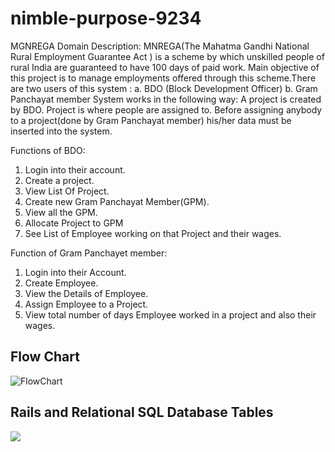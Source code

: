 # nimble-purpose-9234

MGNREGA
Domain Description:
MNREGA(The Mahatma Gandhi National Rural Employment Guarantee Act ) is a scheme by which unskilled people of rural India are guaranteed to have 100 days of paid work. Main objective of this project is to manage employments offered through this scheme.There are two users of this system : 
 a. BDO (Block Development Officer) 
 b. Gram Panchayat member
System works in the following way:
A project is created by BDO. Project is where people are assigned to. Before assigning anybody to a project(done by Gram Panchayat member) his/her data must be inserted into the system.

Functions of BDO:
1. Login into their account.
2. Create a project.
3. View List Of Project.
4. Create new Gram Panchayat Member(GPM).
5. View all the GPM.
6. Allocate  Project to GPM
7. See List of Employee working on that Project and their wages.

Function of Gram Panchayet member:
1. Login into their Account.
2. Create Employee.
3. View the Details of Employee.
4. Assign Employee to a Project.
5. View total number of days Employee worked in a project and also their wages.


<h2>Flow Chart</h2>

![FlowChart](https://user-images.githubusercontent.com/106314995/208410646-bb6370c3-1e2a-4ecf-9c0f-dad7d2c6c79c.png)

<h2>Rails and Relational SQL Database Tables</h2>
<img src="https://user-images.githubusercontent.com/106314995/208484882-7ca90d5f-198f-4a75-b140-3690f2d1889e.png">


